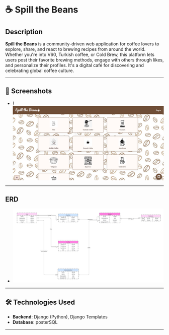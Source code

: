# ☕ Spill the Beans

## Description

**Spill the Beans** is a community-driven web application for coffee lovers to explore, share, and react to brewing recipes from around the world. Whether you're into V60, Turkish coffee, or Cold Brew, this platform lets users post their favorite brewing methods, engage with others through likes, and personalize their profiles. It's a digital café for discovering and celebrating global coffee culture.

---

## 📸 Screenshots


- !![Home Page](https://github.com/noor96faisal/Spill-the-Beans/blob/main/Screenshot%202025-07-02%20173319.png?raw=true)

---
## ERD
- ![ERD](https://github.com/noor96faisal/Spill-the-Beans/blob/main/new%20erd.jpg?raw=true)


---

## 🛠️ Technologies Used

- **Backend**: Django (Python), Django Templates
- **Database**: posterSQL

---




